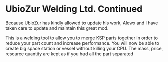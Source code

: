 UbioZur Welding Ltd. Continued
==================

Because UbioZur has kindly allowed to update his work, Alewx and I have taken care to update and maintain this great mod.

This is a welding tool to allow you to merge KSP parts together in order to reduce your part count and increase performance. You will now be able to create big space station or vessel without killing your CPU.
The mass, price, resource quantity are kept as if you had all the part separated
